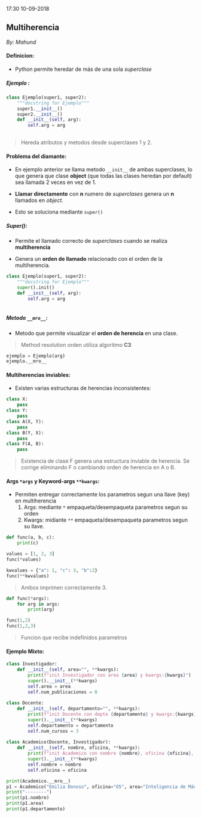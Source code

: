 17:30 10-09-2018

## Multiherencia
_By: Mahund_

#### Definicion:

- Python permite heredar de más de una sola *superclase*

##### Ejemplo :

```python
class Ejemplo(super1, super2):
    """docstring for Ejemplo"""
    super1.__init__()
    super2.__init__()
    def __init__(self, arg):
        self.arg = arg
        
```
> Hereda atributos y metodos desde superclases 1 y 2.

#### Problema del diamante:  
  
- En ejemplo anterior se llama metodo `__init__` de ambas superclases, lo que genera que clase **object** (que todas las clases heredan por default) sea llamada 2 veces en vez de 1.

- **Llamar directamente** con **n** numero de *superclases* genera un **n** llamados en *object*.

- Esto se soluciona mediante `super()`

##### Super():  

- Permite el llamado correcto de *superclases* cuando se realiza **multiherencia**

- Genera un **orden de llamado** relacionado con el orden de la multiherencia.

```python
class Ejemplo(super1, super2):
    """docstring for Ejemplo"""
    super().init()
    def __init__(self, arg):
        self.arg = arg
        
```

##### Metodo `__mro__`:

- Metodo que permite visualizar el **orden de herencia** en una clase.
> Method resolution orden utiliza algoritmo **C3**

```python
ejemplo = Ejemplo(arg)
ejemplo.__mro__
```

#### Multiherencias inviables:

- Existen varias estructuras de herencias inconsistentes:

```python
class X:
    pass
class Y:
    pass
class A(X, Y):
    pass
class B(Y, X):
    pass
class F(A, B):
    pass
```
> Existencia de clase F genera una estructura inviable de herencia. Se corrige eliminando F o cambiando orden de herencia en A o B.

#### Args `*args` y Keyword-args `**kwargs`:

- Permiten entregar correctamente los parametros segun una llave (key) en multiherencia
    1. Args: mediante `*` empaqueta/desempaqueta parametros segun su orden
    1. Kwargs: midiante `**` empaqueta/desempaqueta parametros segun su llave.

```python
def func(a, b, c):
    print(c)

values = [1, 2, 3]
func(*values)

kwvalues = {"a": 1, "c": 3, "b":2}
func(**kwvalues)
```
> Ambos imprimen correctamente 3.

```python
def func(*args):
    for arg in args:
        print(arg)

func(1,2)
func(1,2,3)
```
> Funcion que recibe indefinidos parametros

#### Ejemplo Mixto:

```python
class Investigador:
    def __init__(self, area="", **kwargs):
        print(f"init Investigador con area {area} y kwargs:{kwargs}")
        super().__init__(**kwargs)
        self.area = area
        self.num_publicaciones = 0
        
class Docente:
    def __init__(self, departamento="", **kwargs):
        print(f"init Docente con depto {departamento} y kwargs:{kwargs}")
        super().__init__(**kwargs)
        self.departamento = departamento
        self.num_cursos = 3
        
class Academico(Docente, Investigador):
    def __init__(self, nombre, oficina, **kwargs):
        print(f"init Academico con nombre {nombre}, oficina {oficina}, kwargs:{kwargs}")
        super().__init__(**kwargs)
        self.nombre = nombre
        self.oficina = oficina

print(Academico.__mro__)
p1 = Academico("Emilia Donoso", oficina="O5", area="Inteligencia de Máquina", departamento="Ciencia De La Computación")
print("--------")
print(p1.nombre)
print(p1.area)
print(p1.departamento)
```